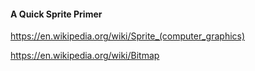 #### A Quick Sprite Primer

https://en.wikipedia.org/wiki/Sprite_(computer_graphics)

https://en.wikipedia.org/wiki/Bitmap


